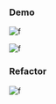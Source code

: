 ### Demo

![f](https://imgur.com/i5El8hG.gif)

![f](https://imgur.com/ktjQga5.png)

### Refactor

![f](https://imgur.com/rO3pMCP.png)

